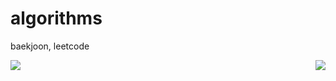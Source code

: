 # algorithms

baekjoon, leetcode

<div style="display: flex; justify-content: space-between; width: 100%;;">
<!--   <div>[![Solved.ac프로필](http://mazassumnida.wtf/api/generate_badge?boj=taewookim02)](https://solved.ac/taewookim02)</div> -->
  <img src="http://mazandi.herokuapp.com/api?handle=taewookim02&theme=warm"/>
  <img src="http://mazassumnida.wtf/api/generate_badge?boj=taewookim02"/>
</div>

